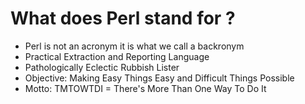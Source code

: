 # What does Perl stand for ?

* Perl is not an acronym it is what we call a backronym
* Practical Extraction and Reporting Language
* Pathologically Eclectic Rubbish Lister
* Objective: Making Easy Things Easy and Difficult Things Possible
* Motto: TMTOWTDI = There's More Than One Way To Do It


